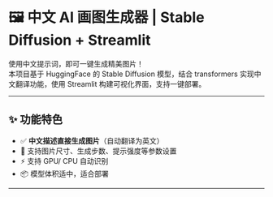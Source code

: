 # 🖼️ 中文 AI 画图生成器 | Stable Diffusion + Streamlit

使用中文提示词，即可一键生成精美图片！  
本项目基于 HuggingFace 的 Stable Diffusion 模型，结合 transformers 实现中文翻译功能，使用 Streamlit 构建可视化界面，支持一键部署。

---


## ✨ 功能特色

- ✅ **中文描述直接生成图片**（自动翻译为英文）
- 🎨 支持图片尺寸、生成步数、提示强度等参数设置
- ⚡ 支持 GPU/ CPU 自动识别
- 📦 模型体积适中，适合部署

---

